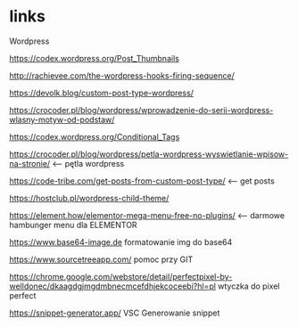 # links

Wordpress

https://codex.wordpress.org/Post_Thumbnails  


http://rachievee.com/the-wordpress-hooks-firing-sequence/


https://devolk.blog/custom-post-type-wordpress/


https://crocoder.pl/blog/wordpress/wprowadzenie-do-serii-wordpress-wlasny-motyw-od-podstaw/


https://codex.wordpress.org/Conditional_Tags


https://crocoder.pl/blog/wordpress/petla-wordpress-wyswietlanie-wpisow-na-stronie/    <-- pętla wordpress

https://code-tribe.com/get-posts-from-custom-post-type/     <-- get posts

https://hostclub.pl/wordpress-child-theme/

https://element.how/elementor-mega-menu-free-no-plugins/   <-- darmowe hambunger menu dla ELEMENTOR

https://www.base64-image.de     formatowanie img do base64

https://www.sourcetreeapp.com/  pomoc przy GIT

https://chrome.google.com/webstore/detail/perfectpixel-by-welldonec/dkaagdgjmgdmbnecmcefdhjekcoceebi?hl=pl    wtyczka do pixel perfect

https://snippet-generator.app/    VSC Generowanie snippet

